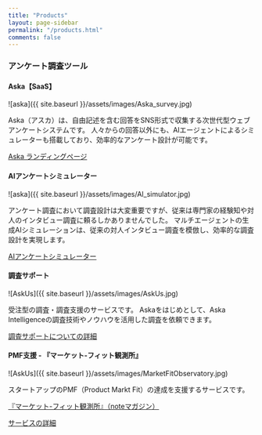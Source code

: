 ```yaml
---
title: "Products"
layout: page-sidebar
permalink: "/products.html"
comments: false
---
```



<h3 class="text-dark font-weight-bold mb-4">アンケート調査ツール</h3>


#### <i class="fa fa-tv text-primary"></i> Aska【SaaS】

![aska]({{ site.baseurl }}/assets/images/Aska_survey.jpg)

Aska（アスカ）は、自由記述を含む回答をSNS形式で収集する次世代型ウェブアンケートシステムです。
人々からの回答以外にも、AIエージェントによるシミュレーターも搭載しており、効率的なアンケート設計が可能です。

<a target="_blank" class="btn btn-warning mb-5" href="https://aska.systems/ja">Aska ランディングページ</a> 

#### <i class="fa fa-tv text-primary"></i> AIアンケートシミュレーター

![aska]({{ site.baseurl }}/assets/images/AI_simulator.jpg)

アンケート調査において調査設計は大変重要ですが、従来は専門家の経験知や対人のインタビュー調査に頼るしかありませんでした。
マルチエージェントの生成AIシミュレーションは、従来の対人インタビュー調査を模倣し、効率的な調査設計を実現します。

<a target="_blank" class="btn btn-warning mb-5" href="https://survey-simulator.studio.site/">AIアンケートシミュレーター</a> 


<!-- #### <i class="fa fa-tv text-primary"></i> [Kaskade【App】]()

![Kaskade]({{ site.baseurl }}/assets/images/Kaskade.jpg)

「Kaskade」（カスケード）は、ユーザー（依頼主）から投稿された動画をレビュアー（経験豊富なコーチ）たちがコメントできるリモート・コーチングツールです。

<a target="_blank" class="btn btn-warning mb-5" href="#">現在準備中です</a>  -->


#### <i class="fa fa-cubes text-primary"></i> 調査サポート

![AskUs]({{ site.baseurl }}/assets/images/AskUs.jpg)

受注型の調査・調査支援のサービスです。
Askaをはじめとして、Aska Intelligenceの調査技術やノウハウを活用した調査を依頼できます。

<a class="btn btn-warning mb-5" href="{{site.baseurl}}/askus">調査サポートについての詳細</a> 


#### <i class="fa fa-cubes text-primary"></i> PMF支援 - 『マーケット-フィット観測所』

![AskUs]({{ site.baseurl }}/assets/images/MarketFitObservatory.jpg)

スタートアップのPMF（Product Markt Fit）の達成を支援するサービスです。

<a target="_blank" class="btn btn-secondary mb-1" href="https://note.com/askaintelligence/m/m44872df88517">『マーケット-フィット観測所』（noteマガジン）</a> 


<a href="https://aska-intelligence.com/market-fit-observatory/" class="btn btn-warning mb-5">サービスの詳細</a>

<!-- <hr> -->


<!-- <h3 class="text-dark font-weight-bold mt-6 mb-4">その他のサービス</h3> -->


<!-- #### <i class="fa fa-tv text-primary"></i>【PDF-to-Videoサービス】ライトニング・サマリー
PDF資料もしくはウェブ上の資料からAI解説動画を制作するサービスです。

<a target="_blank" class="btn btn-warning mb-6" href="https://askaintelligence.wixsite.com/lightning-summary">ランディングページ</a> -->


